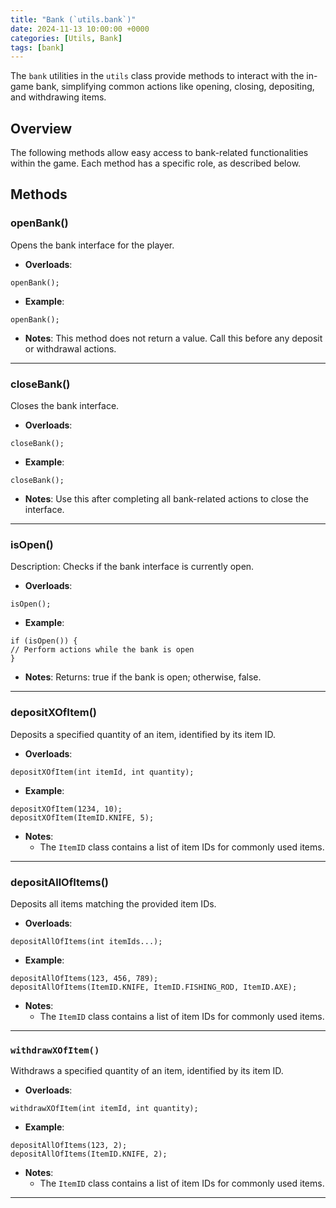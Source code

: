 ```yaml
---
title: "Bank (`utils.bank`)"
date: 2024-11-13 10:00:00 +0000
categories: [Utils, Bank]
tags: [bank]
---
```


The `bank` utilities in the `utils` class provide methods to interact with the in-game bank, simplifying common actions like opening, closing, depositing, and withdrawing items.

## Overview
The following methods allow easy access to bank-related functionalities within the game. Each method has a specific role, as described below.

## Methods

### openBank()
Opens the bank interface for the player.

- **Overloads**:
``` 
openBank();
```

- **Example**:
``` 
openBank();
```

- **Notes**:
This method does not return a value. Call this before any deposit or withdrawal actions.

---

### closeBank()
Closes the bank interface.

- **Overloads**:
``` 
closeBank();
```

- **Example**:
``` 
closeBank();
```

- **Notes**:
Use this after completing all bank-related actions to close the interface.

---

### isOpen()
Description: Checks if the bank interface is currently open.

- **Overloads**:
```
isOpen();
```

- **Example**:
``` 
if (isOpen()) {
// Perform actions while the bank is open
}
```

- **Notes**:
Returns: true if the bank is open; otherwise, false.

---

### depositXOfItem()
Deposits a specified quantity of an item, identified by its item ID.

- **Overloads**:
``` 
depositXOfItem(int itemId, int quantity);
```

- **Example**:
``` 
depositXOfItem(1234, 10);
depositXOfItem(ItemID.KNIFE, 5);
```

- **Notes**:
  - The `ItemID` class contains a list of item IDs for commonly used items.

---

### depositAllOfItems()
Deposits all items matching the provided item IDs.

- **Overloads**:
```
depositAllOfItems(int itemIds...);
```

- **Example**:
```
depositAllOfItems(123, 456, 789);
depositAllOfItems(ItemID.KNIFE, ItemID.FISHING_ROD, ItemID.AXE);
```

- **Notes**:
  - The `ItemID` class contains a list of item IDs for commonly used items.

---

### `withdrawXOfItem()`
Withdraws a specified quantity of an item, identified by its item ID.

- **Overloads**:
```
withdrawXOfItem(int itemId, int quantity);
```

- **Example**:
```
depositAllOfItems(123, 2);
depositAllOfItems(ItemID.KNIFE, 2);
```

- **Notes**:
  - The `ItemID` class contains a list of item IDs for commonly used items.

---
